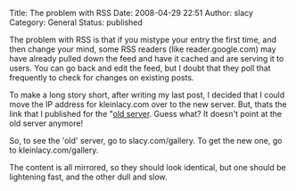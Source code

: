Title: The problem with RSS
Date: 2008-04-29 22:51
Author: slacy
Category: General
Status: published

The problem with RSS is that if you mistype your entry the first time,
and then change your mind, some RSS readers (like reader.google.com) may
have already pulled down the feed and have it cached and are serving it
to users. You can go back and edit the feed, but I doubt that they poll
that frequently to check for changes on existing posts.

To make a long story short, after writing my last post, I decided that I
could move the IP address for kleinlacy.com over to the new server. But,
thats the link that I published for the "[old
server](http://slacy.com/gallery). Guess what? It doesn't point at the
old server anymore!

So, to see the 'old' server, go to slacy.com/gallery. To get the new
one, go to kleinlacy.com/gallery.

The content is all mirrored, so they should look identical, but one
should be lightening fast, and the other dull and slow.
